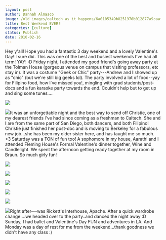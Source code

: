 ```yaml
---
layout: post
author: Dannah Almasco
image: /old_images/caltech_as_it_happens/6a0105349b8251970b012877a9caaf970c.jpg
title: Best Weekend EVER!
categories: [culture]
status: Publish
date: 2010-02-16
---
```


Hey y'all! Hope you had a fantastic 3 day weekend and a lovely Valentine's Day!
I sure did. This was one of the best and busiest weekends I've had all term! YAY! :D
Friday night, I attended my good friend's going away party at the Tolman House (gorgeous venue on campus that visiting professors, etc stay in). It was a costume "Geek or Chic" party---Andrew and I showed up as "chic" (but we're still big geeks lol). The party involved a lot of food--yay for Filipino food, how I've missed you!, mingling with grad students/post-docs and a fun karaoke party towards the end. Couldn't help but to get up and sing some tunes....


![](/old_images/caltech_as_it_happens/6a0105349b8251970b012877a9cb0b970c.jpg)

![](/old_images/caltech_as_it_happens/6a0105349b8251970b012877a9cbae970c.jpg)It was an unforgettable night and the best way to send off Christie, one of my dearest friends I've had since coming as a freshman to Caltech. She and I are from the same part of San Diego, both dancers, and both Filipino! Christie just finished her post-doc and is moving to Berkeley for a fabulous new job...she has been my older sister here, and has taught me so much. &lt;3
Saturday was a TON of fun too! A sophomore in my house, Aarathi and I attended Fleming House's Formal Valentine's dinner together, Wine and Candlelight. We spent the afternoon getting ready together at my room in Braun. So much girly fun!

![](/old_images/caltech_as_it_happens/6a0105349b8251970b012877a9d28e970c.jpg)

![](/old_images/caltech_as_it_happens/6a0105349b8251970b0120a8a73672970b.jpg)

![](/old_images/caltech_as_it_happens/6a0105349b8251970b012877a9d45a970c.jpg)

![](/old_images/caltech_as_it_happens/6a0105349b8251970b012877a9d547970c.jpg)

![](/old_images/caltech_as_it_happens/6a0105349b8251970b0120a8a738b9970b.jpg)

![](/old_images/caltech_as_it_happens/6a0105349b8251970b012877a9d68c970c.jpg)Right after---was Rickett's Interhouse, Apache. After a quick wardrobe change....we headed over to the party..and danced the night away :D
Sunday, I had ballet and Valentine's Day FUN and adventures in LA. And Monday was a day of rest for me from the weekend...thank goodness we didn't have any class :)
